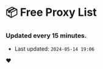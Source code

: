# :package: Free Proxy List
### Updated every 15 minutes.

- Last updated: `2024-05-14 19:06`

:heart:
